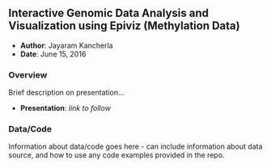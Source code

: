 Interactive Genomic Data Analysis and Visualization using Epiviz (Methylation Data)
-----------------------------------------------------------------------------------

- **Author**: Jayaram Kancherla
- **Date**: June 15, 2016

### Overview

Brief description on presentation...

- **Presentation**: _link to follow_

### Data/Code

Information about data/code goes here - can include information about data
source, and how to use any code examples provided in the repo.
